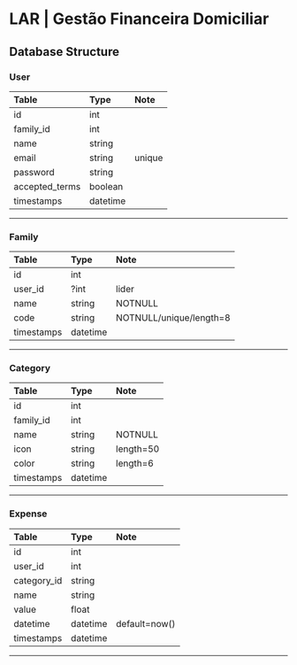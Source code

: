 # LAR | Gestão Financeira Domiciliar

## Database Structure

### User

| Table          | Type     | Note   |
| :---           | :---     | :---   |
| id             | int      |        |
| family_id      | int      |        |
| name           | string   |        |
| email          | string   | unique |
| password       | string   |        |
| accepted_terms | boolean  |        |
| timestamps     | datetime |        |

---

### Family

| Table      | Type     | Note                    |
| :---       | :---     | :---                    |
| id         | int      |                         |
| user_id    | ?int     | lider                   |
| name       | string   | NOTNULL                 |
| code       | string   | NOTNULL/unique/length=8 |
| timestamps | datetime |                         |

---

### Category

| Table      | Type     | Note      |
| :---       | :---     | :---      |
| id         | int      |           |
| family_id  | int      |           |
| name       | string   | NOTNULL   |
| icon       | string   | length=50 |
| color      | string   | length=6  |
| timestamps | datetime |           |

---

### Expense

| Table       | Type     | Note          |
| :---        | :---     | :---          |
| id          | int      |               |
| user_id     | int      |               |
| category_id | string   |               |
| name        | string   |               |
| value       | float    |               |
| datetime    | datetime | default=now() |
| timestamps  | datetime |               |

---

